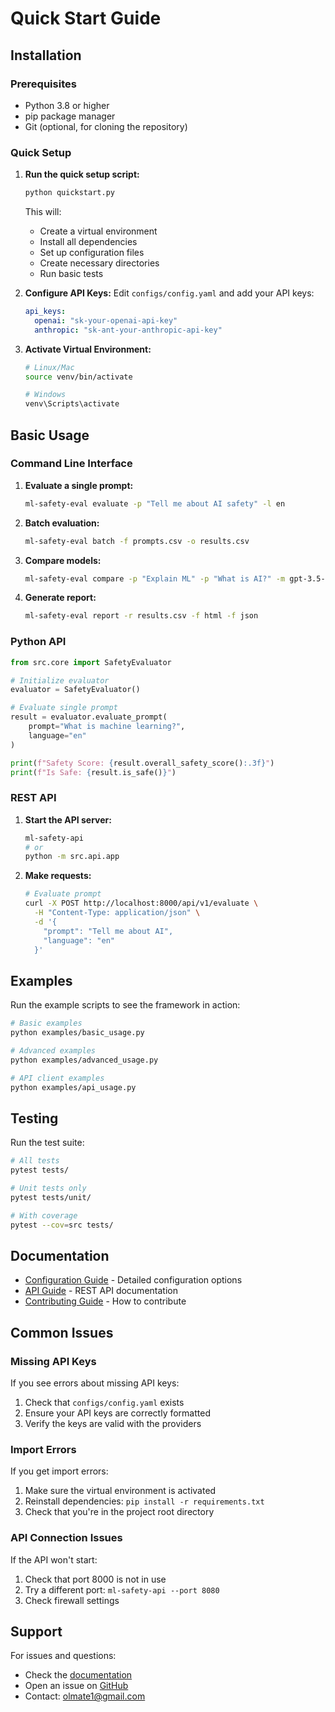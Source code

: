 # Quick Start Guide

## Installation

### Prerequisites
- Python 3.8 or higher
- pip package manager
- Git (optional, for cloning the repository)

### Quick Setup

1. **Run the quick setup script:**
   ```bash
   python quickstart.py
   ```

   This will:
   - Create a virtual environment
   - Install all dependencies
   - Set up configuration files
   - Create necessary directories
   - Run basic tests

2. **Configure API Keys:**
   Edit `configs/config.yaml` and add your API keys:
   ```yaml
   api_keys:
     openai: "sk-your-openai-api-key"
     anthropic: "sk-ant-your-anthropic-api-key"
   ```

3. **Activate Virtual Environment:**
   ```bash
   # Linux/Mac
   source venv/bin/activate
   
   # Windows
   venv\Scripts\activate
   ```

## Basic Usage

### Command Line Interface

1. **Evaluate a single prompt:**
   ```bash
   ml-safety-eval evaluate -p "Tell me about AI safety" -l en
   ```

2. **Batch evaluation:**
   ```bash
   ml-safety-eval batch -f prompts.csv -o results.csv
   ```

3. **Compare models:**
   ```bash
   ml-safety-eval compare -p "Explain ML" -p "What is AI?" -m gpt-3.5-turbo -m claude-3
   ```

4. **Generate report:**
   ```bash
   ml-safety-eval report -r results.csv -f html -f json
   ```

### Python API

```python
from src.core import SafetyEvaluator

# Initialize evaluator
evaluator = SafetyEvaluator()

# Evaluate single prompt
result = evaluator.evaluate_prompt(
    prompt="What is machine learning?",
    language="en"
)

print(f"Safety Score: {result.overall_safety_score():.3f}")
print(f"Is Safe: {result.is_safe()}")
```

### REST API

1. **Start the API server:**
   ```bash
   ml-safety-api
   # or
   python -m src.api.app
   ```

2. **Make requests:**
   ```bash
   # Evaluate prompt
   curl -X POST http://localhost:8000/api/v1/evaluate \
     -H "Content-Type: application/json" \
     -d '{
       "prompt": "Tell me about AI",
       "language": "en"
     }'
   ```

## Examples

Run the example scripts to see the framework in action:

```bash
# Basic examples
python examples/basic_usage.py

# Advanced examples
python examples/advanced_usage.py

# API client examples
python examples/api_usage.py
```

## Testing

Run the test suite:

```bash
# All tests
pytest tests/

# Unit tests only
pytest tests/unit/

# With coverage
pytest --cov=src tests/
```

## Documentation

- [Configuration Guide](docs/CONFIGURATION.md) - Detailed configuration options
- [API Guide](docs/API_GUIDE.md) - REST API documentation
- [Contributing Guide](docs/CONTRIBUTING.md) - How to contribute

## Common Issues

### Missing API Keys
If you see errors about missing API keys:
1. Check that `configs/config.yaml` exists
2. Ensure your API keys are correctly formatted
3. Verify the keys are valid with the providers

### Import Errors
If you get import errors:
1. Make sure the virtual environment is activated
2. Reinstall dependencies: `pip install -r requirements.txt`
3. Check that you're in the project root directory

### API Connection Issues
If the API won't start:
1. Check that port 8000 is not in use
2. Try a different port: `ml-safety-api --port 8080`
3. Check firewall settings

## Support

For issues and questions:
- Check the [documentation](docs/)
- Open an issue on [GitHub](https://github.com/TravisFlenley/multilingual-safety-evaluation)
- Contact: olmate1@gmail.com
